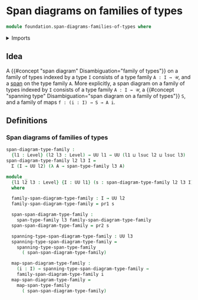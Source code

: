 # Span diagrams on families of types

```agda
module foundation.span-diagrams-families-of-types where
```

<details><summary>Imports</summary>

```agda
open import foundation.dependent-pair-types
open import foundation.spans-families-of-types
open import foundation.universe-levels
```

</details>

## Idea

A {{#concept "span diagram" Disambiguation="family of types"}} on a family of
types indexed by a type `I` consists of a type family `A : I → 𝒰`, and a
[span](foundation.spans-families-of-types.md) on the type family `A`. More
explicitly, a span diagram on a family of types indexed by `I` consists of a
type family `A : I → 𝒰`, a
{{#concept "spanning type" Disambiguation="span diagram on a family of types"}}
`S`, and a family of maps `f : (i : I) → S → A i`.

## Definitions

### Span diagrams of families of types

```agda
span-diagram-type-family :
  {l1 : Level} (l2 l3 : Level) → UU l1 → UU (l1 ⊔ lsuc l2 ⊔ lsuc l3)
span-diagram-type-family l2 l3 I =
  Σ (I → UU l2) (λ A → span-type-family l3 A)

module _
  {l1 l2 l3 : Level} {I : UU l1} (s : span-diagram-type-family l2 l3 I)
  where

  family-span-diagram-type-family : I → UU l2
  family-span-diagram-type-family = pr1 s

  span-span-diagram-type-family :
    span-type-family l3 family-span-diagram-type-family
  span-span-diagram-type-family = pr2 s

  spanning-type-span-diagram-type-family : UU l3
  spanning-type-span-diagram-type-family =
    spanning-type-span-type-family
      ( span-span-diagram-type-family)

  map-span-diagram-type-family :
    (i : I) → spanning-type-span-diagram-type-family →
    family-span-diagram-type-family i
  map-span-diagram-type-family =
    map-span-type-family
      ( span-span-diagram-type-family)
```
